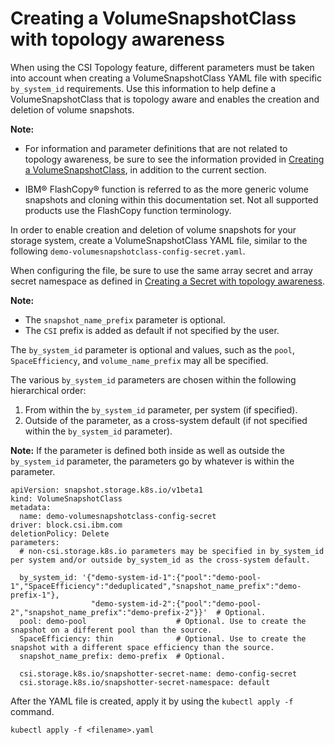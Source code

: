 # Creating a VolumeSnapshotClass with topology awareness

When using the CSI Topology feature, different parameters must be taken into account when creating a VolumeSnapshotClass YAML file with specific `by_system_id` requirements. Use this information to help define a VolumeSnapshotClass that is topology aware and enables the creation and deletion of volume snapshots.

**Note:** 
  - For information and parameter definitions that are not related to topology awareness, be sure to see the information provided in [Creating a VolumeSnapshotClass](csi_ug_config_create_vol_snapshotclass.md), in addition to the current section.
  
  - IBM® FlashCopy® function is referred to as the more generic volume snapshots and cloning within this documentation set. Not all supported products use the FlashCopy function terminology.

In order to enable creation and deletion of volume snapshots for your storage system, create a VolumeSnapshotClass YAML file, similar to the following `demo-volumesnapshotclass-config-secret.yaml`.

When configuring the file, be sure to use the same array secret and array secret namespace as defined in [Creating a Secret with topology awareness](csi_ug_config_create_secret_topology.md).

**Note:**
  - The `snapshot_name_prefix` parameter is optional.
  - The `CSI` prefix is added as default if not specified by the user.

  The `by_system_id` parameter is optional and values, such as the `pool`, `SpaceEfficiency`, and `volume_name_prefix` may all be specified.

The various `by_system_id` parameters are chosen within the following hierarchical order:
1. From within the `by_system_id` parameter, per system (if specified).
2. Outside of the parameter, as a cross-system default (if not specified within the `by_system_id` parameter).

**Note:** If the parameter is defined both inside as well as outside the `by_system_id` parameter, the parameters go by whatever is within the parameter.
    
```
apiVersion: snapshot.storage.k8s.io/v1beta1
kind: VolumeSnapshotClass
metadata:
  name: demo-volumesnapshotclass-config-secret
driver: block.csi.ibm.com
deletionPolicy: Delete
parameters:
  # non-csi.storage.k8s.io parameters may be specified in by_system_id per system and/or outside by_system_id as the cross-system default.

  by_system_id: '{"demo-system-id-1":{"pool":"demo-pool-1","SpaceEfficiency":"deduplicated","snapshot_name_prefix":"demo-prefix-1"},
                  "demo-system-id-2":{"pool":"demo-pool-2","snapshot_name_prefix":"demo-prefix-2"}}'  # Optional.
  pool: demo-pool                    # Optional. Use to create the snapshot on a different pool than the source.
  SpaceEfficiency: thin              # Optional. Use to create the snapshot with a different space efficiency than the source.
  snapshot_name_prefix: demo-prefix  # Optional.

  csi.storage.k8s.io/snapshotter-secret-name: demo-config-secret
  csi.storage.k8s.io/snapshotter-secret-namespace: default
```

After the YAML file is created, apply it by using the `kubectl apply -f` command.

```
kubectl apply -f <filename>.yaml
```